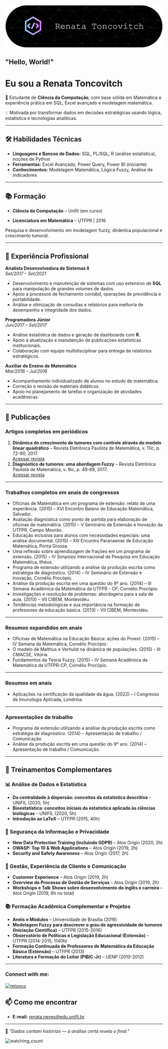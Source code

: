 ![Header](./github-header-banner-ok.png)


## "Hello, World!"

# Eu sou a Renata Toncovitch
🎯 Estudante de **Ciência da Computação**, com base sólida em Matemática e experiência prática em SQL, Excel avançado e modelagem matemática.  

💡 Motivada por transformar dados em decisões estratégicas usando lógica, estatística e tecnologias analíticas.

---
## 🛠️ Habilidades Técnicas
- **Linguagens e Bancos de Dados:** SQL, PL/SQL, R (análise estatística), noções de Python
- **Ferramentas:** Excel Avançado, Power Query, Power BI (iniciante)
- **Conhecimentos:** Modelagem Matemática, Lógica Fuzzy, Análise de Indicadores

---
## 📚 Formação
- **Ciência da Computação** – Unifil (em curso)
  
- **Licenciatura em Matemática** – UTFPR | 2016

Pesquisa e desenvolvimento em modelagem fuzzy, dinâmica populacional e crescimento tumoral.

---
## 💼 Experiência Profissional
**Analista Desenvolvedora de Sistemas II**  
*Set/2017 – Set/2021*  
- Desenvolvimento e manutenção de sistemas com uso extensivo de **SQL** para manipulação de grandes volumes de dados.  
- Apoio a processos de fechamento contábil, operações de previdência e portabilidade.  
- Análise e otimização de consultas e relatórios para melhoria de desempenho e integridade dos dados.
  
**Programadora Júnior**  
*Jun/2017 – Set/2017*  
- Análise estatística de dados e geração de dashboards com **R**.  
- Apoio à atualização e manutenção de publicações estatísticas institucionais.  
- Colaboração com equipe multidisciplinar para entrega de relatórios estratégicos.
  
**Auxiliar de Ensino de Matemática**  
*Mar/2016 – Jul/2016*  
- Acompanhamento individualizado de alunos no estudo de matemática.  
- Correção e revisão de materiais didáticos.  
- Apoio no planejamento de tarefas e organização de atividades acadêmicas.
  
---
## 📄 Publicações
### Artigos completos em periódicos
1. **Dinâmica do crescimento de tumores com controle através do modelo linear quadrático** – Revista Eletrônica Paulista de Matemática, v. 11ic, p. 72-90, 2017.  
   [Acessar revista](https://www.fc.unesp.br/Home/Departamentos/Matematica/revistacqd2228/v11a06ic-dinamica-do-crescimento-de-tumores.pdf)
2. **Diagnóstico de tumores: uma abordagem Fuzzy** – Revista Eletrônica Paulista de Matemática, v. 9ic, p. 49-68, 2017.  
   [Acessar revista](https://www.fc.unesp.br/Home/Departamentos/Matematica/revistacqd2228/v09a03ic-diagnostico-de-tumores-uma-abordagem-fuzzy.pdf)
---
### Trabalhos completos em anais de congressos
- Oficinas de Matemática em um programa de extensão: relato de uma experiência. (2015) – XVI Encontro Baiano de Educação Matemática, Salvador.  
- Avaliação diagnóstica como ponto de partida para elaboração de oficinas de matemática. (2015) – V Seminário de Extensão e Inovação da UTFPR, Campo Mourão.  
- Educação inclusiva para alunos com necessidades especiais: uma análise documental. (2015) – XIII Encontro Paranaense de Educação Matemática, Ponta Grossa.  
- Uma reflexão sobre aprendizagem de frações em um programa de extensão. (2015) – IV Simpósio Internacional de Pesquisa em Educação Matemática, Ilhéus.  
- Programa de extensão utilizando a análise da produção escrita como estratégia de diagnóstico. (2014) – IV Seminário de Extensão e Inovação, Cornélio Procópio.  
- Análise da produção escrita em uma questão do 9º ano. (2014) – III Semana Acadêmica da Matemática da UTFPR - CP, Cornélio Procópio.  
- Investigações e resolução de problemas: abordagens para a sala de aula. (2013) – VII CIBEM, Montevidéu.  
- Tendências metodológicas e sua importância na formação de professores da educação básica. (2013) – VII CIBEM, Montevidéu.
---
### Resumos expandidos em anais  
- Oficinas de Matemática na Educação Básica: ações do Proext. (2015) – IV Semana da Matemática, Cornélio Procópio.  
- O modelo de Malthus e Verhulst na dinâmica de populações. (2015) – III CMACSE, Vitória.  
- Fundamentos da Teoria Fuzzy. (2015) – IV Semana Acadêmica da Matemática da UTFPR-CP, Cornélio Procópio.
---
### Resumos em anais
- Aplicações na certificação da qualidade da água. (2022) – I Congresso de Imunologia Aplicada, Londrina.
---
### Apresentações de trabalho
- Programa de extensão utilizando a análise da produção escrita como estratégia de diagnóstico. (2014) – Apresentação de trabalho / Comunicação.  
- Análise da produção escrita em uma questão do 9º ano. (2014) – Apresentação de trabalho / Comunicação.
---
## 📑 Treinamentos Complementares
### 📊 Análise de Dados e Estatística
- **Da centralidade à dispersão: conceitos da estatística descritiva** – UNIFIL (2020, 5h)  
- **Bioestatística: conceitos iniciais da estatística aplicada às ciências biológicas** – UNIFIL (2020, 5h)  
- **Introdução ao LaTeX** – UTFPR (2015, 40h)  
### 🔐 Segurança da Informação e Privacidade
- **New Data Protection Training (incluindo GDPR)** – Atos Origin (2020, 2h)  
- **OWASP: Top 10 & Web Applications** – Atos Origin (2019, 2h)  
- **Security and Safety Awareness** – Atos Origin (2017, 2h)  
### 💼 Gestão, Experiência do Cliente e Comunicação
- **Customer Experience** – Atos Origin (2019, 2h)  
- **Overview do Processo de Gestão de Serviços** – Atos Origin (2019, 2h)  
- **Workshops e Talk Shows sobre desenvolvimento do inglês e carreira** – Atos Origin (2019, 6h no total)  
### 📚 Formação Acadêmica Complementar e Projetos
- **Anéis e Módulos** – Universidade de Brasília (2016)  
- **Modelagem Fuzzy para descrever o grau de agressividade de tumores (Iniciação Científica)** – UTFPR (2015-2016)  
- **Observatório de Políticas e Legislação Educacional (Extensão)** – UTFPR (2014-2015, 1140h)  
- **Formação Continuada de Professores de Matemática da Educação Básica (Extensão)** – UTFPR (2013)  
- **Literatura e Formação do Leitor (PIBIC-Jr)** – UENP (2010-2012)
---
<h3 align="left">Connect with me:</h3>
<p align="left">
<a href="https://www.linkedin.com/in/renata-toncovitch/" target="blank"><img align="center" src="https://raw.githubusercontent.com/rahuldkjain/github-profile-readme-generator/master/src/images/icons/Social/linked-in-alt.svg" alt="retonco" height="30" width="40" /></a>
</p>

## 📫 Como me encontrar
- **E-mail:** renata.neves@edu.unifil.br
---
💬 *"Dados contam histórias — a análise certa revela o final."*

<img src="https://komarev.com/ghpvc/?username=retonco&color=brightgreen" alt="watching_count" />

